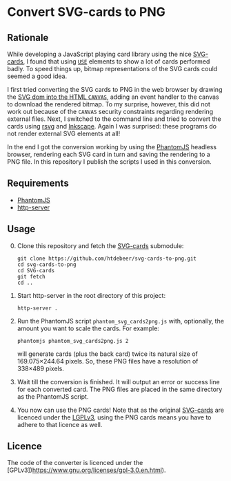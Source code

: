 # Convert SVG-cards to PNG

## Rationale

While developing a JavaScript playing card library using the nice
[SVG-cards](https://github.com/htdebeer/SVG-cards), I found that using
[`USE`](https://developer.mozilla.org/en/docs/Web/SVG/Element/use) elements to
show a lot of cards performed badly. To speed things up, bitmap
representations of the SVG cards could seemed a good idea. 

I first tried converting the SVG cards to PNG in the web browser by drawing
the [SVG dom into the HTML
`CANVAS`](https://developer.mozilla.org/en-US/docs/Web/API/Canvas_API/Drawing_DOM_objects_into_a_canvas),
adding an event handler to the canvas to download the rendered bitmap. To my
surprise, however, this did not work out because of the `CANVAS` security
constraints regarding rendering external files. Next, I switched to the
command line and tried to convert the cards using
[rsvg](https://developer.gnome.org/rsvg/2.40/) and
[Inkscape](https://inkscape.org/en/). Again I was surprised: these programs do
not render external SVG elements at all! 

In the end I got the conversion working by using the
[PhantomJS](http://phantomjs.org/) headless browser, rendering each SVG card
in turn and saving the rendering to a PNG file. In this repository I publish
the scripts I used in this conversion.

## Requirements

- [PhantomJS](http://phantomjs.org/)
- [http-server](https://github.com/indexzero/http-server)

## Usage

0.  Clone this repository and fetch the
    [SVG-cards](https://github.com/htdebeer/SVG-cards) submodule:

        git clone https://github.com/htdebeer/svg-cards-to-png.git
        cd svg-cards-to-png
        cd SVG-cards
        git fetch
        cd ..

1.  Start http-server in the root directory of this project:

        http-server .

2.  Run the PhantomJS script `phantom_svg_cards2png.js` with, optionally, the
    amount you want to scale the cards. For example:

        phantomjs phantom_svg_cards2png.js 2

    will generate cards (plus the back card) twice its natural size of
    169.075×244.64 pixels. So, these PNG files have a resolution of 338×489
    pixels.

3.  Wait till the conversion is finished. It will output an error or success
    line for each converted card. The PNG files are placed in the same
    directory as the PhantomJS script.

5.  You now can use the PNG cards! Note that as the original
    [SVG-cards](https://github.com/htdebeer/SVG-cards) are licenced under the
    [LGPLv3](https://www.gnu.org/licenses/lgpl-3.0.en.html), using the PNG
    cards means you have to adhere to that licence as well.

## Licence

The code of the converter is licenced under the
[GPLv3])https://www.gnu.org/licenses/gpl-3.0.en.html).
